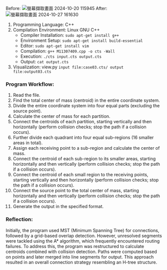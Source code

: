 Before:
![螢幕擷取畫面 2024-10-20 115945](https://github.com/user-attachments/assets/a6c8e285-c86e-46cc-889a-28c3e5ec786a)
After:
![螢幕擷取畫面 2024-10-27 161630](https://github.com/user-attachments/assets/967105ac-1451-4bee-80ef-c76c57c2c605)

1. Programming Language: C++  
2. Compilation Environment: Linux GNU C++  
   - Compiler Installation: `sudo apt-get install g++`  
   - Environment Setup: `sudo apt-get install build-essential`  
   - Editor: `sudo apt-get install vim`  
   - Compilation: `g++ M11307409.cpp -o cts -Wall`  
   - Execution: `./cts input.cts output.cts`  
   - Output: `cat output.cts`
3. Visualization: view.py `input file:case03.cts/ output file:output03.cts` 

### Program Workflow:
1. Read the file.  
2. Find the total center of mass (centroid) in the entire coordinate system.  
3. Divide the entire coordinate system into four equal parts (excluding the source point).  
4. Calculate the center of mass for each partition.  
5. Connect the centroids of each partition, starting vertically and then horizontally (perform collision checks; stop the path if a collision occurs).  
6. Further divide each quadrant into four equal sub-regions (16 smaller areas in total).  
7. Assign each receiving point to a sub-region and calculate the center of mass.  
8. Connect the centroid of each sub-region to its smaller areas, starting horizontally and then vertically (perform collision checks; stop the path if a collision occurs).  
9. Connect the centroid of each small region to the receiving points, starting vertically and then horizontally (perform collision checks; stop the path if a collision occurs).  
10. Connect the source point to the total center of mass, starting horizontally and then vertically (perform collision checks; stop the path if a collision occurs).  
11. Generate the output in the specified format.  

### Reflection:
Initially, the program used MST (Minimum Spanning Tree) for connections, followed by a grid-based overlap detection. However, unresolved segments were tackled using the A* algorithm, which frequently encountered routing failures. To address this, the program was restructured to calculate centroids combined with collision detection. Paths were computed based on points and later merged into line segments for output. This approach resulted in an overall connection strategy resembling an H-tree structure.
